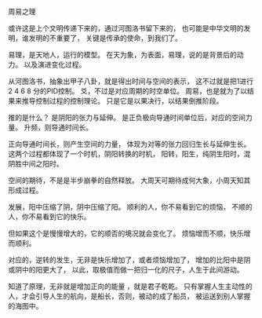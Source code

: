
周易之理

或许这是上个文明传递下来的，通过河图洛书留下来的，
也可能是中华文明的发明，谁发明的不重要了，
关键是传承的使命，到我们了。

易理，是天地人，运行的模型。
在天为象，为表面，易理，说的是背景后的动力。
以及演进变化过程。

从河图洛书，抽象出甲子八卦，就是得出时间与空间的表示，
这不过就是把1进行2 4 6 8 分的PID控制。
爻，不过是对应周期的时空单位。
周易，也是就为了以结果来推导控制过程的控制理论。
只是它是以果决行，以结果倒推阶段。

推的是什么？
是阴阳的张力与延伸。
是正负极向导通时间单位后，对应的空间力量。
升频，则导通时间长。

正向导通时间长，则产生空间的力量，
体现为对等的张力回归生长与延伸生长。
这两个过程都体现了一个时机，阴阳转换的时机，
阳转，阳生，纯阴生阳时，混阴胜中间之阳时。

空间的期待，不是是半步崩拳的自然释放。
大周天可期待成何大象，小周天知其形成过程。

发展，阳中压缩了阴，阴中压缩了阳。
顺利的人，你不易看到它的烦恼，
不顺的人，你不易看到它的快乐。

但如果这个是慢慢增大的，它的顺否的境况就会变化了。
烦恼增而不顺，快乐增而顺利。

对应的，逆转的发生，无非是快乐增加了，或者烦恼增加了，
增加的比阳中是阴或阴中的阳更大了，
以此，取极值而做一把归一化的尺子，人生于此间游动。

知道了原理，无非就是增加正向的能量 ，就是君子乾乾。
只有掌握人生主动性的人，才会引导人生的航向，是船长，否则，被动的成了船员，
被运送到别人掌握的海图中。


